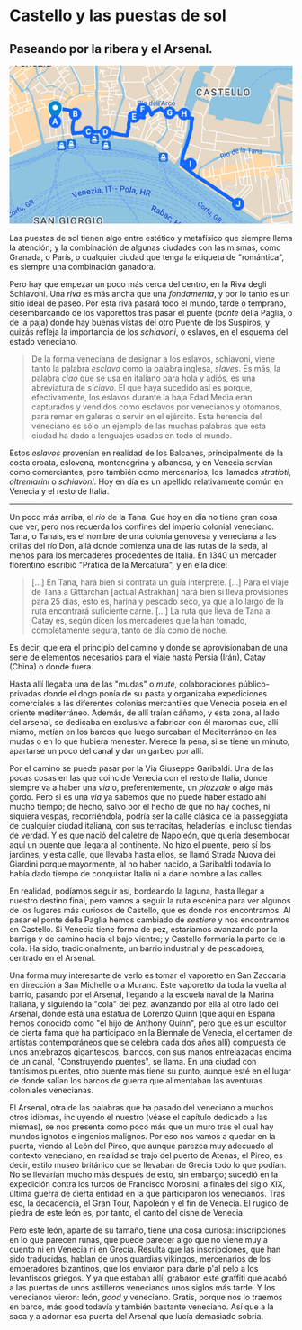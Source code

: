 # Castello y las puestas de sol
## Paseando por la ribera y el Arsenal.

![Un mapita del paseo](img/paseo-3.png)

Las puestas de sol tienen algo entre estético y metafísico que siempre
llama la atención; y la combinación de algunas ciudades con las
mismas, como Granada, o París, o cualquier ciudad que tenga la
etiqueta de "romántica", es siempre una combinación ganadora.

Pero hay que empezar un poco más cerca del centro, en la Riva degli
Schiavoni. Una *riva* es más ancha que una *fondamenta*, y por lo tanto
es un sitio ideal de paseo. Por esta riva pasará todo el mundo, tarde
o temprano, desembarcando de los vaporettos tras pasar el puente
(*ponte* della Paglia, o de la paja) donde
hay buenas vistas del otro Puente de los Suspiros, y quizás refleja la
importancia de los *schiavoni*, o eslavos, en el esquema del estado
veneciano.

> De la forma veneciana de designar a los eslavos, schiavoni, viene
> tanto la palabra *esclavo* como la palabra inglesa, *slaves*. Es
> más, la palabra *ciao* que se usa en italiano para hola y adiós, es
> una abreviatura de *s'ciavo*. El que haya sucedido así es porque,
> efectivamente, los eslavos durante la baja Edad Media eran
> capturados y vendidos como esclavos por venecianos y otomanos, para
> remar en galeras o servir en el ejército. Esta herencia del
> veneciano es sólo un ejemplo de las muchas palabras que esta ciudad
> ha dado a lenguajes usados en todo el mundo.

Estos *eslavos* provenían en realidad de los Balcanes, principalmente
de la costa croata, eslovena, montenegrina y albanesa, y en Venecia
servían como comerciantes, pero también como mercenarios, los llamados
*stratioti*, *oltremarini* o *schiavoni*. Hoy en día es un apellido relativamente
común en Venecia y el resto de Italia.

---

Un poco más arriba, el *rio* de la Tana. Que hoy en día no tiene gran cosa que
ver, pero nos recuerda los confines del imperio colonial veneciano. Tana, o
Tanais, es el nombre de una colonia genovesa y veneciana a las orillas del río
Don, allá donde comienza una de las rutas de la seda, al menos para los
mercaderes procedentes de Italia. En 1340 un mercader florentino escribió
"Pratica de la Mercatura", y en ella dice:

> [...] En Tana, hará bien si contrata un guía intérprete. [...] Para el viaje
> de Tana a Gittarchan [actual Astrakhan] hará bien si lleva provisiones para 25 días, esto es,
> harina y pescado seco, ya que a lo largo de la ruta encontrará suficiente
> carne. [...] La ruta que lleva de Tana a Catay es, según dicen los mercaderes
> que la han tomado, completamente segura, tanto de día como de noche.

Es decir, que era el principio del camino y donde se aprovisionaban de una serie
de elementos necesarios para el viaje hasta Persia (Irán), Catay (China) o donde
fuera.

Hasta allí llegaba una de las "mudas" o
*mute*, colaboraciones público-privadas donde el dogo ponía de su pasta y
organizaba expediciones comerciales a las diferentes colonias mercantiles que
Venecia poseía en el oriente mediterráneo. Además, de allí traían cáñamo, y esta
zona, al lado del arsenal, se dedicaba en exclusiva a fabricar con él maromas que, allí
mismo, metían en los barcos que luego surcaban el Mediterráneo en las mudas o en
lo que hubiera menester. Merece la pena, si se tiene un minuto, apartarse un
poco del canal y dar un garbeo por allí.

Por el camino se puede pasar por la Via Giuseppe Garibaldi. Una de las pocas
cosas en las que coincide Venecia con el resto de Italia, donde siempre va a
haber una *via* o, preferentemente, un *piazzale* o algo más gordo. Pero si es
una *via* ya sabemos que no puede haber estado ahí mucho tiempo; de hecho, salvo
por el hecho de que no hay coches, ni siquiera vespas, recorriéndola, podría ser
la calle clásica de la passeggiata de cualquier ciudad italiana, con sus
terracitas, heladerías, e incluso tiendas de verdad. Y es que nació del caletre
de Napoleón, que quería desembocar aquí un puente que llegara al continente. No
hizo el puente, pero sí los jardines, y esta calle, que llevaba hasta ellos, se
llamó Strada Nuova dei Giardini porque mayormente, al no haber nacido, a
Garibaldi todavía lo había dado tiempo de conquistar Italia ni a darle nombre a
las calles.

En realidad, podíamos seguir así, bordeando la laguna, hasta llegar a
nuestro destino final, pero vamos a seguir la ruta escénica para ver
algunos de los lugares más curiosos de Castello, que es donde nos
encontramos. Al pasar el ponte della Paglia hemos cambiado de
*sestiere* y nos encontramos en Castello. Si Venecia tiene forma de
pez, estaríamos avanzando por la barriga y de camino hacia el bajo vientre; y Castello formaría la parte
de la cola. Ha sido, tradicionalmente, un barrio industrial y de pescadores,
centrado en el Arsenal.

Una forma muy interesante de verlo es tomar el vaporetto en San Zaccaria en
dirección a San Michelle o a Murano. Este vaporetto da toda la vuelta al barrio,
pasando por el Arsenal, llegando a la escuela naval de la Marina Italiana, y
siguiendo la "cola" del pez, avanzando por ella al otro lado del Arsenal, donde
está una estatua de Lorenzo Quinn (que aquí en España hemos conocido como "el
hijo de Anthony Quinn", pero que es un escultor de cierta fama que ha
participado en la Biennale de Venecia, el certamen de artistas contemporáneos que
se celebra cada dos años allí) compuesta de unos antebrazos gigantescos,
blancos, con sus manos entrelazadas encima de un canal, "Construyendo puentes",
se llama. En una ciudad con tantísimos puentes, otro puente más tiene su punto,
aunque esté en el lugar de donde salían los barcos de guerra que alimentaban las
aventuras coloniales venecianas.

El Arsenal, otra de las palabras que ha pasado del veneciano a muchos otros idiomas, incluyendo el nuestro (véase el
capítulo dedicado a las mismas), se nos presenta como poco más que un muro tras
el cual hay mundos ignotos e ingenios malignos. Por eso nos vamos a quedar en la
puerta, viendo al León del Pireo, que aunque parezca muy adecuado al contexto
veneciano, en realidad se trajo del puerto de Atenas, el Pireo, es decir, estilo
museo británico que se llevaban de Grecia todo lo que podían. No se llevarían mucho más después de esto, sin embargo; sucedió en la expedición contra los turcos de Francisco Morosini, a finales del siglo XIX, última guerra de cierta entidad en la que participaron los venecianos. Tras eso, la decadencia, el Gran Tour, Napoleón y el fin de Venecia. El rugido de piedra de este león es, por tanto, el canto del cisne de Venecia.

Pero este león,
aparte de su tamaño, tiene una cosa curiosa: inscripciones en lo que parecen
runas, que puede parecer algo que no viene muy a cuento ni en Venecia ni en
Grecia. Resulta que las inscripciones, que han sido traducidas, hablan de unos
guardias vikingos, mercenarios de los emperadores bizantinos, que los enviaron
para darle p'al pelo a los levantiscos griegos. Y ya que estaban allí, grabaron
este graffiti que acabó a las puertas de unos astilleros venecianos unos siglos
más tarde. Y los venecianos vieron: león, *good* y veneciano. Gratis, porque nos lo traemos en barco, más good todavía y también bastante veneciano. Así que a la saca y a adornar esa puerta del Arsenal que lucía demasiado sobria.

